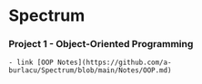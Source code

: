 # Spectrum

### Project 1 - Object-Oriented Programming
    - link [OOP Notes](https://github.com/a-burlacu/Spectrum/blob/main/Notes/OOP.md)
